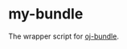 # my-bundle

The wrapper script for [oj-bundle](https://github.com/online-judge-tools/verification-helper).
